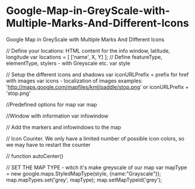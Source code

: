 # Google-Map-in-GreyScale-with-Multiple-Marks-And-Different-Icons
Google Map in GreyScale with Multiple Marks And Different Icons

// Define your locations: HTML content for the info window, latitude, longitude
      var locations = [
      ['name', X, Y]
      ];
// Define featureType, elementType, stylers - with Greyscale etc.
      var style 

 // Setup the different icons and shadows
      var iconURLPrefix = prefix for href with images
      var icons - localization of images
      examples:
      'http://maps.google.com/mapfiles/kml/paddle/stop.png' or iconURLPrefix + 'stop.png'

//Predefined options for map
      var map

//Window with information
      var infowindow
      
// Add the markers and infowindows to the map

// Icon Counter. We only have a limited number of possible icon colors, so we may have to restart the counter

// function autoCenter()

// SET THE MAP TYPE - witch it's make greyscale of our map
				var mapType = new google.maps.StyledMapType(style, {name:"Grayscale"});    
				map.mapTypes.set('grey', mapType);
				map.setMapTypeId('grey');
